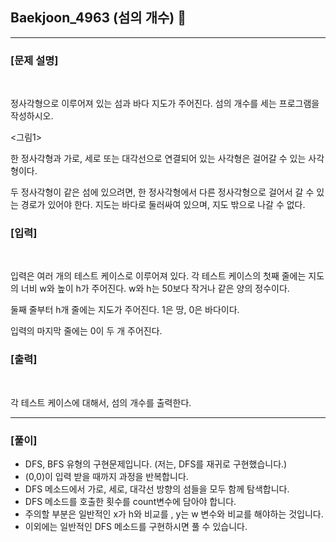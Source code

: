 ## Baekjoon_4963 (섬의 개수) 🚀
___


### **[문제 설명]**
<br>

정사각형으로 이루어져 있는 섬과 바다 지도가 주어진다. 섬의 개수를 세는 프로그램을 작성하시오.

<그림1>

한 정사각형과 가로, 세로 또는 대각선으로 연결되어 있는 사각형은 걸어갈 수 있는 사각형이다.

두 정사각형이 같은 섬에 있으려면, 한 정사각형에서 다른 정사각형으로 걸어서 갈 수 있는 경로가 있어야 한다. 지도는 바다로 둘러싸여 있으며, 지도 밖으로 나갈 수 없다.


### **[입력]**
<br>

입력은 여러 개의 테스트 케이스로 이루어져 있다. 각 테스트 케이스의 첫째 줄에는 지도의 너비 w와 높이 h가 주어진다. w와 h는 50보다 작거나 같은 양의 정수이다.

둘째 줄부터 h개 줄에는 지도가 주어진다. 1은 땅, 0은 바다이다.

입력의 마지막 줄에는 0이 두 개 주어진다.

### **[출력]**
<br>

각 테스트 케이스에 대해서, 섬의 개수를 출력한다.

___


### **[풀이]**

- DFS, BFS 유형의 구현문제입니다. (저는, DFS를 재귀로 구현했습니다.)
- (0,0)이 입력 받을 때까지 과정을 반복합니다.
- DFS 메소드에서 가로, 세로, 대각선 방향의 섬들을 모두 함께 탐색합니다.
- DFS 메소드를 호출한 횟수를 count변수에 담아야 합니다.
- 주의할 부분은 일반적인 x가 h와 비교를 , y는 w 변수와 비교를 해야하는 것입니다.
- 이외에는 일반적인 DFS 메소드를 구현하시면 풀 수 있습니다.
